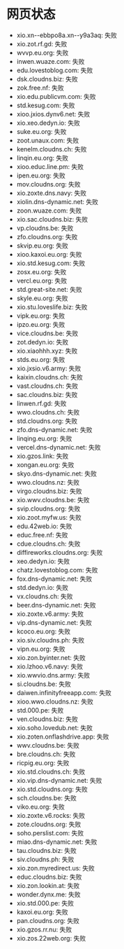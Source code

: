 # 网页状态
- xio.xn--ebbpo8a.xn--y9a3aq: 失败
- xio.zot.rf.gd: 失败
- wvvp.eu.org: 失败
- inwen.wuaze.com: 失败
- edu.lovestoblog.com: 失败
- dsk.cloudns.biz: 失败
- zok.free.nf: 失败
- xio.edu.publicvm.com: 失败
- std.kesug.com: 失败
- xioo.jxios.dynv6.net: 失败
- xio.xeo.dedyn.io: 失败
- suke.eu.org: 失败
- zoot.unaux.com: 失败
- kenelm.cloudns.ch: 失败
- linqin.eu.org: 失败
- xioo.educ.line.pm: 失败
- ipen.eu.org: 失败
- mov.cloudns.org: 失败
- xio.zoxte.dns.navy: 失败
- xiolin.dns-dynamic.net: 失败
- zoon.wuaze.com: 失败
- xio.sac.cloudns.biz: 失败
- vp.cloudns.be: 失败
- zfo.cloudns.org: 失败
- skvip.eu.org: 失败
- xioo.kaxoi.eu.org: 失败
- xio.std.kesug.com: 失败
- zosx.eu.org: 失败
- vercl.eu.org: 失败
- std.great-site.net: 失败
- skyle.eu.org: 失败
- xio.stu.loveslife.biz: 失败
- vipk.eu.org: 失败
- ipzo.eu.org: 失败
- vice.cloudns.be: 失败
- zot.dedyn.io: 失败
- xio.xiaohhh.xyz: 失败
- stds.eu.org: 失败
- xio.jxsio.v6.army: 失败
- kaixin.cloudns.ch: 失败
- vast.cloudns.ch: 失败
- sac.cloudns.biz: 失败
- linwen.rf.gd: 失败
- wwo.cloudns.ch: 失败
- std.cloudns.org: 失败
- zfo.dns-dynamic.net: 失败
- linqing.eu.org: 失败
- vercel.dns-dynamic.net: 失败
- xio.gzos.link: 失败
- xongan.eu.org: 失败
- skyo.dns-dynamic.net: 失败
- wwo.cloudns.nz: 失败
- virgo.cloudns.biz: 失败
- xio.wwv.cloudns.be: 失败
- svip.cloudns.org: 失败
- xio.zoot.myfw.us: 失败
- edu.42web.io: 失败
- educ.free.nf: 失败
- cdue.cloudns.ch: 失败
- diffireworks.cloudns.org: 失败
- xeo.dedyn.io: 失败
- chatz.lovestoblog.com: 失败
- fox.dns-dynamic.net: 失败
- std.dedyn.io: 失败
- vx.cloudns.ch: 失败
- beer.dns-dynamic.net: 失败
- xio.zoxte.v6.army: 失败
- vip.dns-dynamic.net: 失败
- kcoco.eu.org: 失败
- xio.siv.cloudns.ph: 失败
- vipn.eu.org: 失败
- xio.zon.byinter.net: 失败
- xio.lzhoo.v6.navy: 失败
- xio.wwvio.dns.army: 失败
- si.cloudns.be: 失败
- daiwen.infinityfreeapp.com: 失败
- xioo.wwo.cloudns.nz: 失败
- std.000.pe: 失败
- ven.cloudns.biz: 失败
- xio.soho.lovedub.net: 失败
- xio.zoten.onflashdrive.app: 失败
- wwv.cloudns.be: 失败
- bre.cloudns.ch: 失败
- ricpig.eu.org: 失败
- xio.std.cloudns.ch: 失败
- xio.vip.dns-dynamic.net: 失败
- xio.std.cloudns.org: 失败
- sch.cloudns.be: 失败
- viko.eu.org: 失败
- xio.zoxte.v6.rocks: 失败
- zote.cloudns.org: 失败
- soho.perslist.com: 失败
- miao.dns-dynamic.net: 失败
- tau.cloudns.biz: 失败
- siv.cloudns.ph: 失败
- xio.zon.myredirect.us: 失败
- educ.cloudns.biz: 失败
- xio.zon.lookin.at: 失败
- wonder.dynx.me: 失败
- xio.std.000.pe: 失败
- kaxoi.eu.org: 失败
- pan.cloudns.org: 失败
- xio.gzos.rr.nu: 失败
- xio.zos.22web.org: 失败
